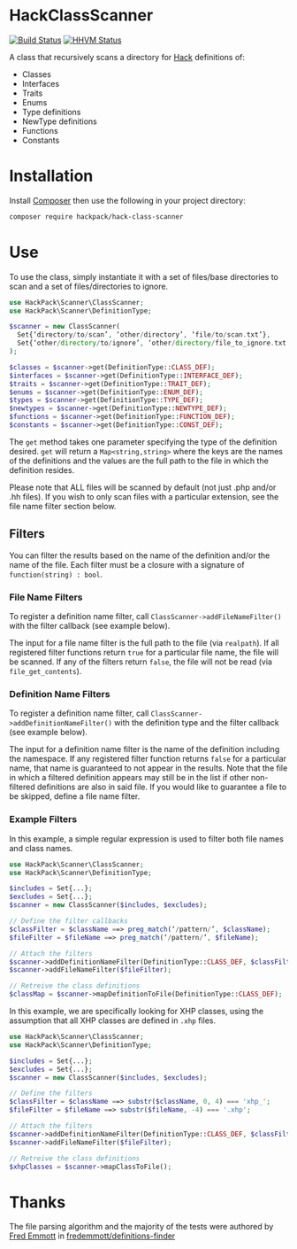 HackClassScanner
================
[![Build Status](https://travis-ci.org/HackPack/HackClassScanner.svg)](https://travis-ci.org/HackPack/HackClassScanner)
[![HHVM Status](http://hhvm.h4cc.de/badge/hackpack/hack-class-scanner.svg)](http://hhvm.h4cc.de/package/hackpack/hack-class-scanner)

A class that recursively scans a directory for [Hack](http://hacklang.org/) definitions of:

* Classes
* Interfaces
* Traits
* Enums
* Type definitions
* NewType definitions
* Functions
* Constants

Installation
===========

Install [Composer](https://getcomposer.org/download/) then use the following in your project directory:

```bash
composer require hackpack/hack-class-scanner
```

Use
===

To use the class, simply instantiate it with a set of files/base directories to scan and a set of files/directories to ignore.

```php
use HackPack\Scanner\ClassScanner;
use HackPack\Scanner\DefinitionType;

$scanner = new ClassScanner(
  Set{‘directory/to/scan’, ‘other/directory’, ‘file/to/scan.txt’},
  Set{‘other/directory/to/ignore’, ‘other/directory/file_to_ignore.txt’}
);

$classes = $scanner->get(DefinitionType::CLASS_DEF);
$interfaces = $scanner->get(DefinitionType::INTERFACE_DEF);
$traits = $scanner->get(DefinitionType::TRAIT_DEF);
$enums = $scanner->get(DefinitionType::ENUM_DEF);
$types = $scanner->get(DefinitionType::TYPE_DEF);
$newtypes = $scanner->get(DefinitionType::NEWTYPE_DEF);
$functions = $scanner->get(DefinitionType::FUNCTION_DEF);
$constants = $scanner->get(DefinitionType::CONST_DEF);
```

The `get` method takes one parameter specifying the type of the definition desired.  `get` will return a `Map<string,string>` where the keys are the names of the definitions
and the values are the full path to the file in which the definition resides.

Please note that ALL files will be scanned by default (not just .php and/or .hh files).  If you wish to only scan files with a particular extension, see the file name filter section below.

## Filters

You can filter the results based on the name of the definition and/or the name of the file. Each filter must be a closure with a signature of `function(string) : bool`.

### File Name Filters

To register a definition name filter, call `ClassScanner->addFileNameFilter()` with the filter callback (see example below).

The input for a file name filter is the full path to the file (via `realpath`).  If all registered filter functions return `true` for a particular file name, the file will be scanned.
If any of the filters return `false`, the file will not be read (via `file_get_contents`).

### Definition Name Filters

To register a definition name filter, call `ClassScanner->addDefinitionNameFilter()` with the definition type and the filter callback (see example below).

The input for a definition name filter is the name of the definition including the namespace. If any registered filter function returns `false` for a particular name, that name
is guaranteed to not appear in the results. Note that the file in which a filtered definition appears may still be in the list if other non-filtered definitions are also in said file.
If you would like to guarantee a file to be skipped, define a file name filter.

### Example Filters

In this example, a simple regular expression is used to filter both file names and class names.
```php
use HackPack\Scanner\ClassScanner;
use HackPack\Scanner\DefinitionType;

$includes = Set{...};
$excludes = Set{...};
$scanner = new ClassScanner($includes, $excludes);

// Define the filter callbacks
$classFilter = $className ==> preg_match(‘/pattern/’, $className);
$fileFilter = $fileName ==> preg_match(‘/pattern/’, $fileName);

// Attach the filters
$scanner->addDefinitionNameFilter(DefinitionType::CLASS_DEF, $classFilter);
$scanner->addFileNameFilter($fileFilter);

// Retreive the class definitions
$classMap = $scanner->mapDefinitionToFile(DefinitionType::CLASS_DEF);
```

In this example, we are specifically looking for XHP classes, using the assumption that all XHP classes are defined in `.xhp` files.
```php
use HackPack\Scanner\ClassScanner;
use HackPack\Scanner\DefinitionType;

$includes = Set{...};
$excludes = Set{...};
$scanner = new ClassScanner($includes, $excludes);

// Define the filters
$classFilter = $className ==> substr($className, 0, 4) === 'xhp_';
$fileFilter = $fileName ==> substr($fileName, -4) === '.xhp';

// Attach the filters
$scanner->addDefinitionNameFilter(DefinitionType::CLASS_DEF, $classFilter);
$scanner->addFileNameFilter($fileFilter);

// Retreive the class definitions
$xhpClasses = $scanner->mapClassToFile();
```

Thanks
======

The file parsing algorithm and the majority of the tests were authored by [Fred Emmott](https://github.com/fredemmott) in [fredemmott/definitions-finder](https://github.com/fredemmott/definitions-finder)

